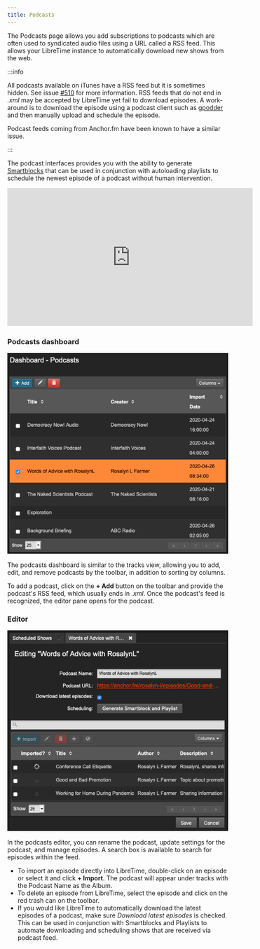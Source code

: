 ```yaml
---
title: Podcasts
---
```


The Podcasts page allows you add subscriptions to podcasts which are often used to syndicated audio files using a URL called a RSS feed. This allows your LibreTime instance to automatically download new shows from the web.

:::info

All podcasts available on iTunes have a RSS feed but it is sometimes hidden. See issue [#510](https://github.com/LibreTime/libretime/issues/510) for more information. RSS feeds that do not end in _.xml_ may be accepted by LibreTime yet fail to download episodes. A work-around is to download the episode using a podcast client such as [gpodder](https://gpodder.github.io/) and then manually upload and schedule the episode.

Podcast feeds coming from Anchor.fm have been known to have a similar issue.

:::

The podcast interfaces provides you with the ability to generate [Smartblocks](/docs/guides/playlists) that can be used in conjunction with autoloading playlists to schedule the newest episode of a podcast without human intervention.

<html>
<iframe width="560" height="315" src="https://www.youtube-nocookie.com/embed/g-4UcD8qvR8" frameborder="0" allow="accelerometer; autoplay; encrypted-media; gyroscope; picture-in-picture" allowfullscreen></iframe>
</html>

### Podcasts dashboard

![](./podcasts-podcasts_dashboard.png)

The podcasts dashboard is similar to the tracks view, allowing you to add, edit, and remove
podcasts by the toolbar, in addition to sorting by columns.

To add a podcast, click on the **+ Add** button on the toolbar and provide the podcast's RSS feed, which usually ends in _.xml_.
Once the podcast's feed is recognized, the editor pane opens for the podcast.

### Editor

![](./podcasts-podcasts_editor.png)

In the podcasts editor, you can rename the podcast, update settings for the podcast, and manage episodes.
A search box is available to search for episodes within the feed.

- To import an episode directly into LibreTime, double-click on an episode or select it and click **+ Import**. The podcast will appear under tracks with the Podcast Name as the Album.
- To delete an episode from LibreTime, select the episode and click on the red trash can on the toolbar.
- If you would like LibreTime to automatically download the latest episodes of a podcast, make sure _Download latest episodes_ is checked. This can be used in conjunction with Smartblocks and Playlists to automate downloading and scheduling shows that are received via podcast feed.
